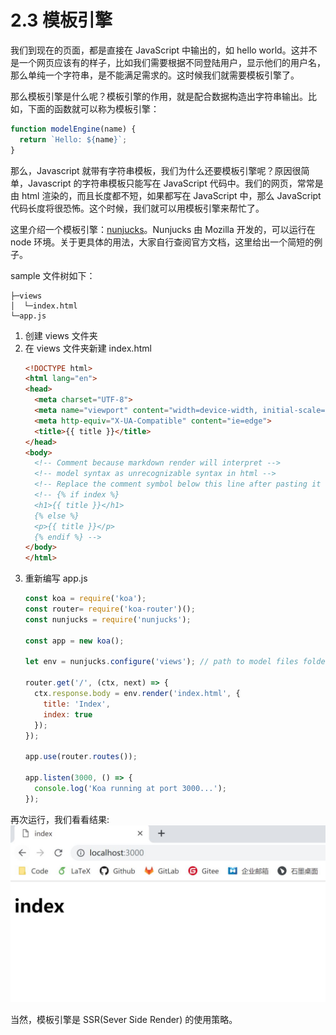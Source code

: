 # 2.3 模板引擎

我们到现在的页面，都是直接在 JavaScript 中输出的，如 hello world。这并不是一个网页应该有的样子，比如我们需要根据不同登陆用户，显示他们的用户名，那么单纯一个字符串，是不能满足需求的。这时候我们就需要模板引擎了。

那么模板引擎是什么呢？模板引擎的作用，就是配合数据构造出字符串输出。比如，下面的函数就可以称为模板引擎：

```javascript
function modelEngine(name) {
  return `Hello: ${name}`;
}
```

那么，Javascript 就带有字符串模板，我们为什么还要模板引擎呢？原因很简单，Javascript 的字符串模板只能写在 JavaScript 代码中。我们的网页，常常是由 html 渲染的，而且长度都不短，如果都写在 JavaScript 中，那么 JavaScript 代码长度将很恐怖。这个时候，我们就可以用模板引擎来帮忙了。

这里介绍一个模板引擎：[nunjucks](https://mozilla.github.io/nunjucks/)。Nunjucks 由 Mozilla 开发的，可以运行在 node 环境。关于更具体的用法，大家自行查阅官方文档，这里给出一个简短的例子。

sample 文件树如下：

```
├─views
│  └─index.html
└─app.js
```

1. 创建 views 文件夹
2. 在 views 文件夹新建 index.html
    ```html
    <!DOCTYPE html>
    <html lang="en">
    <head>
      <meta charset="UTF-8">
      <meta name="viewport" content="width=device-width, initial-scale=1.0">
      <meta http-equiv="X-UA-Compatible" content="ie=edge">
      <title>{{ title }}</title>
    </head>
    <body>
      <!-- Comment because markdown render will interpret -->
      <!-- model syntax as unrecognizable syntax in html -->
      <!-- Replace the comment symbol below this line after pasting it -->
      <!-- {% if index %}
      <h1>{{ title }}</h1>
      {% else %}
      <p>{{ title }}</p>
      {% endif %} -->
    </body>
    </html>
    ```
3. 重新编写 app.js
    ```javascript
    const koa = require('koa');
    const router= require('koa-router')();
    const nunjucks = require('nunjucks');

    const app = new koa();

    let env = nunjucks.configure('views'); // path to model files folder

    router.get('/', (ctx, next) => {
      ctx.response.body = env.render('index.html', {
        title: 'Index',
        index: true
      });
    });

    app.use(router.routes());

    app.listen(3000, () => {
      console.log('Koa running at port 3000...');
    });
    ```

再次运行，我们看看结果:
![nunjucks](../../assets/image/nunjuck.jpg)

当然，模板引擎是 SSR(Sever Side Render) 的使用策略。